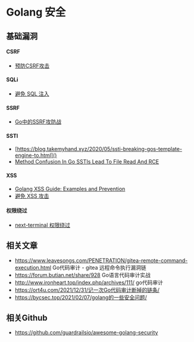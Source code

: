 # Golang 安全

基础漏洞
---
#### CSRF
- [预防CSRF攻击](https://learnku.com/docs/build-web-application-with-golang/091-prevention-of-csrf-attacks/3209)

#### SQLi
- [避免 SQL 注入](https://learnku.com/docs/build-web-application-with-golang/094-avoids-sql-injection/3212)

#### SSRF
- [Go中的SSRF攻防战](https://segmentfault.com/a/1190000039009572)

#### SSTI
- [https://blog.takemyhand.xyz/2020/05/ssti-breaking-gos-template-engine-to.html]()
- [Method Confusion In Go SSTIs Lead To File Read And RCE](https://www.onsecurity.io/blog/go-ssti-method-research/)

#### XSS
- [Golang XSS Guide: Examples and Prevention](https://www.stackhawk.com/blog/golang-xss-guide-examples-and-prevention/)
- [避免 XSS 攻击](https://learnku.com/docs/build-web-application-with-golang/093-avoids-xss-attacks/3211)

#### 权限绕过
- [next-terminal 权限绕过](https://github.com/pen4uin/golang-security/tree/main/next-terminal)


相关文章
---
- https://www.leavesongs.com/PENETRATION/gitea-remote-command-execution.html Go代码审计 - gitea 远程命令执行漏洞链
- https://forum.butian.net/share/928 Go语言代码审计实战
- http://www.ironheart.top/index.php/archives/111/ go代码审计
- https://ort4u.com/2021/12/31/记一次Go代码审计断掉的链条/
- https://bycsec.top/2021/02/07/golang的一些安全问题/

相关Github
---
- https://github.com/guardrailsio/awesome-golang-security
